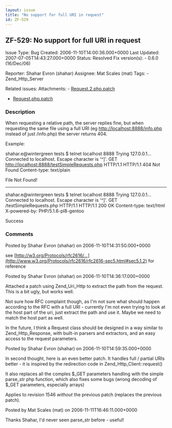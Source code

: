 ```yaml
---
layout: issue
title: "No support for full URI in request"
id: ZF-529
---
```


ZF-529: No support for full URI in request
------------------------------------------

 Issue Type: Bug Created: 2006-11-10T14:00:36.000+0000 Last Updated: 2007-07-05T14:43:27.000+0000 Status: Resolved Fix version(s): - 0.6.0 (16/Dec/06)
 
 Reporter:  Shahar Evron (shahar)  Assignee:  Mat Scales (mat)  Tags: - Zend\_Http\_Server
 
 Related issues: 
 Attachments: - [Request.2.php.patch](/issues/secure/attachment/10142/Request.2.php.patch)
- [Request.php.patch](/issues/secure/attachment/10141/Request.php.patch)
 
### Description

When requesting a relative path, the server replies fine, but when requesting the same file using a full URI (eg <http://localhost:8888/info.php> instead of just /info.php) the server returns 404.

Example:

shahar.e@wintergreen tests $ telnet localhost 8888 Trying 127.0.0.1... Connected to localhost. Escape character is '^]'. GET <http://localhost:8888/testSimpleRequests.php> HTTP/1.1 HTTP/1.1 404 Not Found Content-type: text/plain

File Not Found!

- - - - - -

shahar.e@wintergreen tests $ telnet localhost 8888 Trying 127.0.0.1... Connected to localhost. Escape character is '^]'. GET /testSimpleRequests.php HTTP/1.1 HTTP/1.1 200 OK Content-type: text/html X-powered-by: PHP/5.1.6-pl8-gentoo

Success

 

 

### Comments

Posted by Shahar Evron (shahar) on 2006-11-10T14:31:50.000+0000

see [http://w3.org/Protocols/rfc2616/…](http://www.w3.org/Protocols/rfc2616/rfc2616-sec5.html#sec5.1.2) for reference

 

 

Posted by Shahar Evron (shahar) on 2006-11-10T14:36:17.000+0000

Attached a patch using Zend\_Uri\_Http to extract the path from the request. This is a bit ugly, but works well.

Not sure how RFC complaint though, as I'm not sure what should happen according to the RFC with a full URI - currently I'm not even trying to look at the host part of the uri, just extract the path and use it. Maybe we need to match the host part as well.

In the future, I think a Request class should be designed in a way similar to Zend\_Http\_Response, with built-in parsers and extractors, and an easy access to the request parameters.

 

 

Posted by Shahar Evron (shahar) on 2006-11-10T14:59:35.000+0000

In second thought, here is an even better patch. It handles full / partial URIs better - it is inspired by the redirection code in Zend\_Http\_Client::request()

It also replaces all the comples $\_GET parameters handling with the simple parse\_str php function, which also fixes some bugs (wrong decoding of $\_GET parameters, especially arrays)

Applies to revision 1546 _without_ the previous patch (replaces the previous patch).

 

 

Posted by Mat Scales (mat) on 2006-11-11T16:46:11.000+0000

Thanks Shahar, I'd never seen parse\_str before - useful!

 

 